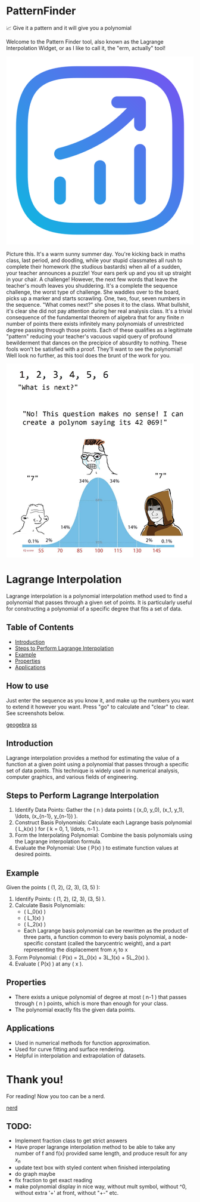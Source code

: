 # PatternFinder
📈 Give it a pattern and it will give you a polynomial

Welcome to the Pattern Finder tool, also known as the Lagrange Interpolation Widget, or as I like to call it, the "erm, actually" tool!

![logo](favicon.ico)

Picture this. It's a warm sunny summer day. You're kicking back in maths class, last period, and doodling, while your stupid classmates all rush to complete their homework (the studious bastards) when all of a sudden, your teacher announces a puzzle! Your ears perk up and you sit up straight in your chair. A challenge! However, the next few words that leave the teacher's mouth leaves you shuddering. It's a complete the sequence challenge, the worst type of challenge. She waddles over to the board, picks up a marker and starts scrawling. One, two, four, seven numbers in the sequence. "What comes next?" she poses it to the class. What bullshit, it's clear she did not pay attention during her real analysis class. It's a trivial consequence of the fundamental theorem of algebra that for any finite $n$ number of points there exists infinitely many polynomials of unrestricted degree passing through those points. Each of these qualifies as a legitimate "pattern" reducing your teacher's vacuous vapid query of profound bewilderment that dances on the precipice of absurdity to nothing. These fools won't be satisfied with a proof. They'll want to see the polynomial! Well look no further, as this tool does the brunt of the work for you.

![nerd](polynom.jpg)



# Lagrange Interpolation

Lagrange interpolation is a polynomial interpolation method used to find a polynomial that passes through a given set of points. It is particularly useful for constructing a polynomial of a specific degree that fits a set of data.

## Table of Contents
- [Introduction](#introduction)
- [Steps to Perform Lagrange Interpolation](#steps-to-perform-lagrange-interpolation)
- [Example](#example)
- [Properties](#properties)
- [Applications](#applications)


## How to use

Just enter the sequence as you know it, and make up the numbers you want to extend it however you want. Press "go" to calculate and "clear" to clear. See screenshots below.

[geogebra](geogebra.png)
[ss](sample_polynomial.png)

## Introduction
Lagrange interpolation provides a method for estimating the value of a function at a given point using a polynomial that passes through a specific set of data points. This technique is widely used in numerical analysis, computer graphics, and various fields of engineering.

## Steps to Perform Lagrange Interpolation
1. Identify Data Points: Gather the \( n \) data points \( (x_0, y_0), (x_1, y_1), \ldots, (x_{n-1}, y_{n-1}) \).
2. Construct Basis Polynomials: Calculate each Lagrange basis polynomial \( L_k(x) \) for \( k = 0, 1, \ldots, n-1 \).
3. Form the Interpolating Polynomial: Combine the basis polynomials using the Lagrange interpolation formula.
4. Evaluate the Polynomial: Use \( P(x) \) to estimate function values at desired points.

## Example
Given the points \( (1, 2), (2, 3), (3, 5) \):
1. Identify Points: \( (1, 2), (2, 3), (3, 5) \).
2. Calculate Basis Polynomials:
   - \( L_0(x) \)
   - \( L_1(x) \)
   - \( L_2(x) \)
   - Each Lagrange basis polynomial can be rewritten as the product of three parts, a function common to every basis polynomial, a node-specific constant (called the barycentric weight), and a part representing the displacement from $x_j$ to x
3. Form Polynomial: \( P(x) = 2L_0(x) + 3L_1(x) + 5L_2(x) \).
4. Evaluate \( P(x) \) at any \( x \).

## Properties
- There exists a unique polynomial of degree at most \( n-1 \) that passes through \( n \) points, which is more than enough for your class.
- The polynomial exactly fits the given data points.

## Applications
- Used in numerical methods for function approximation.
- Used for curve fitting and surface rendering.
- Helpful in interpolation and extrapolation of datasets.

# Thank you!
For reading! Now you too can be a nerd.

[nerd](erm.jpg)

## TODO:
- Implement fraction class to get strict answers
- Have proper lagrange interpolation method to be able to take any number of f and f(x) provided same length, and produce result for any $x_n$
- update text box with styled content when finished interpolating
- do graph maybe
- fix fraction to get exact reading
- make polynomial display in nice way, without mult symbol, without ^0, without extra '+' at front, without "+-" etc.
